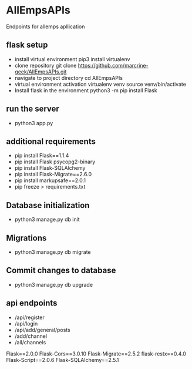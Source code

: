 # AllEmpsAPIs
Endpoints for allemps apllication

## flask setup
- install virtual environment
    pip3 install virtualenv
- clone repository
    git clone https://github.com/marcrine-geek/AllEmpsAPIs.git
- navigate to project directory
    cd AllEmpsAPIs
- virtual environment activation
    virtualenv venv
    source venv/bin/activate
- Install flask in the environment
    python3 -m pip install Flask
## run the server
- python3 app.py
## additional requirements
- pip install Flask==1.1.4
- pip install Flask psycopg2-binary
- pip install Flask-SQLAlchemy
- pip install Flask-Migrate==2.6.0
- pip install markupsafe==2.0.1
- pip freeze > requirements.txt

## Database initialization
- python3 manage.py db init

## Migrations
- python3 manage.py db migrate

## Commit changes to database
- python3 manage.py db upgrade

## api endpoints
- /api/register
- /api/login
- /api/add/general/posts
- /add/channel
- /all/channels


Flask==2.0.0
Flask-Cors==3.0.10
Flask-Migrate==2.5.2
flask-restx==0.4.0
Flask-Script==2.0.6
Flask-SQLAlchemy==2.5.1
